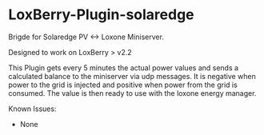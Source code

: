 # LoxBerry-Plugin-solaredge
Brigde for Solaredge PV <-> Loxone Miniserver.

Designed to work on LoxBerry > v2.2

This Plugin gets every 5 minutes the actual power values and sends a calculated balance to the miniserver via udp messages. It is negative when power to the grid is injected and positive when power from the grid is consumed. The value is then ready to use with the loxone energy manager.

Known Issues:
* None
